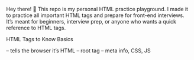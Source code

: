 Hey there! 👋
This repo is my personal HTML practice playground. I made it to practice all important HTML tags and prepare for front-end interviews. It’s meant for beginners, interview prep, or anyone who wants a quick reference to HTML tags.

HTML Tags to Know
Basics

<!DOCTYPE html> – tells the browser it’s HTML
<html> – root tag
<head> – meta info, CSS, JS
<title> – page title
<body> – visible content

Text

Headings: <h1> to <h6>
Paragraph: <p>
Bold/Strong: <b>, <strong>
Italic/Emphasis: <i>, <em>
Line break: <br>
Horizontal line: <hr>
Subscript/Superscript: <sub>, <sup>
Highlight: <mark>

Links & Media

Links: <a href="...">
Images: <img src="..." alt="...">
Video/Audio: <video>, <audio>
Embed other pages: <iframe>

Lists

Ordered: <ol>
Unordered: <ul>
List item: <li>
Description list: <dl>, <dt>, <dd>

Tables

<table> – table
<tr> – row
<td> – cell
<th> – header
<thead>, <tbody>, <tfoot> – sections

Forms

<form> – form wrapper
<input> – input field
<textarea> – multi-line text
<button> – submit button
<select> / <option> – dropdown
<label> – input label

Semantic / Structural

<header>, <footer>, <main>
<section>, <article>, <aside>
<nav> – navigation
<div> – container
<span> – inline container

Top 40 HTML Interview Questions
Basics

What is HTML?

What are the advantages of HTML?

Difference between HTML and HTML5?

What are the different versions of HTML?

Difference between HTML and XHTML?

HTML Structure

Difference between <div> and <span>?

Difference between <head> and <body>?

What is the purpose of <!DOCTYPE html>?

What are meta tags and why are they used?

Difference between <section> and <article>?

Text & Formatting

Difference between <b> and <strong>?

Difference between <i> and <em>?

Difference between <mark> and <highlight>?

Difference between <sub> and <sup>?

Difference between <p> and <br>?

Links & Media

How to create a hyperlink in HTML?

Difference between relative and absolute URLs?

How to embed an image using <img>?

Difference between <audio> and <video> tags?

Difference between <iframe> and <embed>?

Lists

Difference between <ul> and <ol>?

Difference between <li> and <dt>/<dd>?

How to nest lists in HTML?

How to customize list bullets or numbers?

Tables

How to create a table in HTML?

Difference between <thead>, <tbody>, <tfoot>?

Difference between <th> and <td>?

How to merge cells in a table?

How to add captions to tables?

Forms & Inputs

How to create a form in HTML?

Difference between <input type="text"> and <textarea>?

Difference between <button> and <input type="submit">?

Difference between <label> and placeholder attribute?

How to create a dropdown menu in HTML?

Semantic / Advanced

What are semantic tags? Examples?

Difference between <main>, <section>, and <article>?

Difference between block, inline, and inline-block elements?

Difference between <div> and semantic tags like <header>?

How does HTML5 handle multimedia differently than HTML4?

Difference between <canvas> and <svg>?